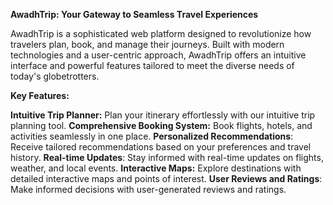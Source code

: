**AwadhTrip: Your Gateway to Seamless Travel Experiences**

AwadhTrip is a sophisticated web platform designed to revolutionize how travelers plan, book, and manage their journeys. Built with modern technologies and a user-centric approach, AwadhTrip offers an intuitive interface and powerful features tailored to meet the diverse needs of today's globetrotters.

**Key Features:**

**Intuitive Trip Planner:** Plan your itinerary effortlessly with our intuitive trip planning tool.
**Comprehensive Booking System:** Book flights, hotels, and activities seamlessly in one place.
**Personalized Recommendations**: Receive tailored recommendations based on your preferences and travel history.
**Real-time Updates**: Stay informed with real-time updates on flights, weather, and local events.
**Interactive Maps:** Explore destinations with detailed interactive maps and points of interest.
**User Reviews and Ratings**: Make informed decisions with user-generated reviews and ratings.
